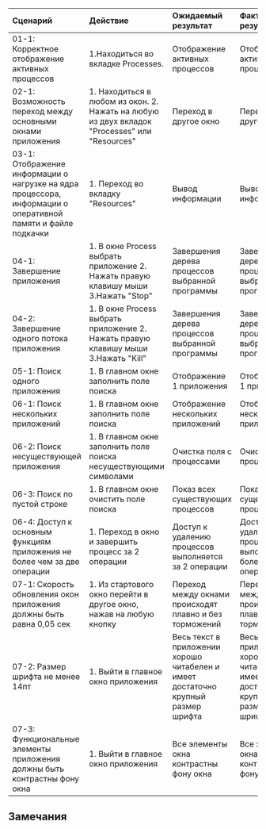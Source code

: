 |Cценарий|Действие|Ожидаемый результат|Фактический результат| Оценка|
|:---|:---|:---|:---|:---|
|01-1: Корректное отображение активных процессов | 1.Находиться во вкладке Processes.| Отображение активных процессов | Отображение активных процессов | |
|02-1: Возможность переход между основными окнами приложения | 1. Находиться в любом из окон. 2. Нажать на любую из двух вкладок "Processes" или "Resources" | Переход в другое окно |Переход в другое окно||
|03-1: Отображение информации о нагрузке на ядра процессора, информации о оперативной памяти и файле подкачки | 1. Переход во вкладку "Resources"|Вывод информации|Вывод информации||
|04-1: Завершение приложения | 1. В окне Process выбрать приложение 2. Нажать правую клавишу мыши 3.Нажать "Stop"| Завершения дерева процессов выбранной программы |Завершения дерева процессов выбранной программы||
|04-2: Завершение одного потока приложения | 1. В окне Process выбрать приложение 2. Нажать правую клавишу мыши 3.Нажать "Kill"| Завершения дерева процессов выбранной программы |Завершения дерева процессов выбранной программы||
|05-1: Поиск одного приложения | 1. В главном окне заполнить поле поиска | Отображение 1 приложения |Отображение 1 приложения||
|06-1: Поиск нескольких приложений | 1. В главном окне заполнить поле поиска| Отображение нескольких приложений |Отображение нескольких приложений |
|06-2: Поиск несуществующей приложения | 1. В главном окне заполнить поле поиска несуществующими символами| Очистка поля с процессами |Очистка поля с процессами| |
|06-3: Поиск по пустой строке | 1. В главном окне очистить поле поиска| Показ всех существующих процессов |Показ всех существующих процессов| |
|06-4: Доступ к основным функциям приложения не более чем за две операции | 1. Переход в окно и завершить процесс за 2 операции | Доступ к удалению процессов выполняется за 2 операции |Доступ к удалению процессов выполняется более чем за 2 операции||
|07-1: Скорость обновления окон приложения должны быть равна 0,05 сек | 1. Из стартового окно перейти в другое окно, нажав на любую кнопку | Переход между окнами происходят плавно и без торможений |Переход между окнами происходят плавно и без торможений| |
|07-2: Размер шрифта не менее 14пт | 1. Выйти в главное окно приложения | Весь текст в приложении хорошо читабелен и имеет достаточно крупный размер шрифта |Весь текст в приложении хорошо читабелен и имеет достаточно крупный размер шрифта| |
|07-3: Функциональные элементы приложения должны быть контрастны фону окна | 1. Выйти в главное окно приложения | Все элементы окна контрастны фону окна |Все элементы окна контрастны фону окна| |

## Замечания

